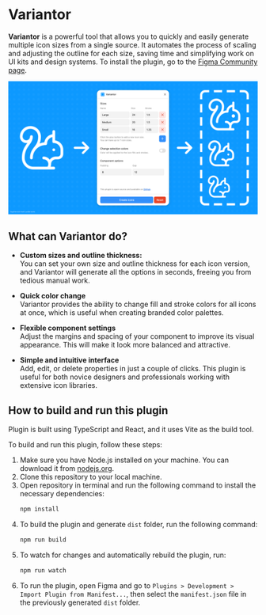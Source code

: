# Variantor

**Variantor** is a powerful tool that allows you to quickly and easily generate multiple icon sizes from a single source. It automates the process of scaling and adjusting the outline for each size, saving time and simplifying work on UI kits and design systems.
To install the plugin, go to the [Figma Community page](https://www.figma.com/community/plugin/1520757540735434781/variantor).

<img src="/.github/assets/cover.png">

## What can Variantor do?
* **Custom sizes and outline thickness:**  
You can set your own size and outline thickness for each icon version, and Variantor will generate all the options in seconds, freeing you from tedious manual work.

* **Quick color change**  
Variantor provides the ability to change fill and stroke colors for all icons at once, which is useful when creating branded color palettes.

* **Flexible component settings**  
Adjust the margins and spacing of your component to improve its visual appearance. This will make it look more balanced and attractive.

* **Simple and intuitive interface**  
Add, edit, or delete properties in just a couple of clicks. This plugin is useful for both novice designers and professionals working with extensive icon libraries.

## How to build and run this plugin
Plugin is built using TypeScript and React, and it uses Vite as the build tool.

To build and run this plugin, follow these steps:
1. Make sure you have Node.js installed on your machine. You can download it from [nodejs.org](https://nodejs.org/).
2. Clone this repository to your local machine.
3. Open repository in terminal and run the following command to install the necessary dependencies:
   ```bash
   npm install
   ```
4. To build the plugin and generate `dist` folder, run the following command:
   ```bash
   npm run build
   ```
5. To watch for changes and automatically rebuild the plugin, run:
   ```bash
   npm run watch
   ```
6. To run the plugin, open Figma and go to `Plugins > Development > Import Plugin from Manifest...`, then select the `manifest.json` file in the previously generated `dist` folder.